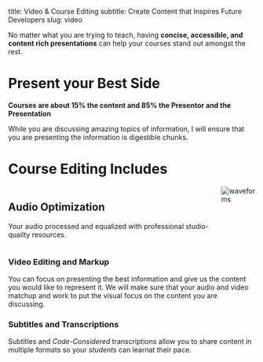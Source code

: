 title: Video & Course Editing
subtitle: Create Content that Inspires Future Developers
slug: video

No matter what you are trying to teach, having **concise, accessible, and content rich presentations** can help your courses stand out amongst the rest.


# Present your Best Side
**Courses are about 15% the content and 85% the Presentor and the Presentation**

While you are discussing amazing topics of information, I will ensure that you are presenting the information is digestible chunks.

# Course Editing Includes

<div class="columns mt-4">
	<div class="column is-half">
		<h2>Audio Optimization</h2>
		<p>Your audio processed and equalized with professional studio-quailty resources.</p>
	</div>
	<div class="column is-half">
		<img alt="waveforms" src="https://s3-us-west-2.amazonaws.com/kjaymiller/images/waveforms.jpg">
	</div>
</div>

### Video Editing and Markup
You can focus on presenting the best information and give us the content you would like to represent it. We will make sure that your audio and video matchup and work to put the visual focus on the content you are discussing.

### Subtitles and Transcriptions
Subtitles and _Code-Considered_ transcriptions allow you to share content in multiple formats so your _students_ can learnat their pace.
